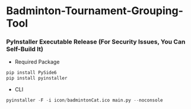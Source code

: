 # Badminton-Tournament-Grouping-Tool

### PyInstaller Executable Release (For Security Issues, You Can Self-Build It)

- Required Package

```python
pip install PySide6
pip install pyinstaller
```

- CLI

```python
pyinstaller -F -i icon/badmintonCat.ico main.py --noconsole
```
